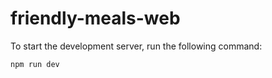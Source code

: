 # friendly-meals-web

To start the development server, run the following command:

```bash
npm run dev
```